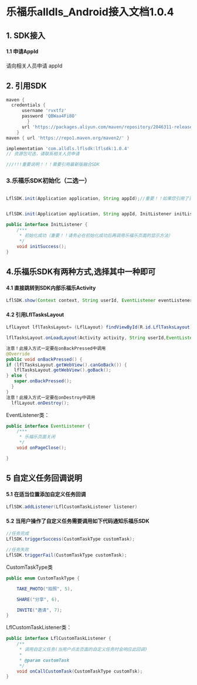 # 乐福乐alldls_Android接入文档1.0.4

## 1. SDK接入

#### 1.1 申请AppId

请向相关人员申请 appId

## 2. 引用SDK

```groovy
maven {
  credentials {
      username 'rvxtfz'
      password 'QBWaa4Fi8O'
      	}
      url 'https://packages.aliyun.com/maven/repository/2046311-release-HZhbV0/'
   	}
maven { url 'https://repo1.maven.org/maven2/' }

implementation 'com.alldls.lflsdk:lflsdk:1.0.4'
// 资源包可选，请联系相关人员申请

///!!!重要说明！！！需要引用最新版融合SDK
```

### 3.乐福乐SDK初始化（二选一）

```java

LflSDK.init(Application application, String appId);//重要！！如果您引用了资源包请使用此方法初始化


LflSDK.init(Application application, String appId, InitListener initListener);//重要！！如果您没有引用了资源包请使用此方法初始化

```

```java
public interface InitListener {
    /***
     * 初始化成功（重要！！请务必在初始化成功后再调用乐福乐页面的显示方法）
     */
    void initSuccess();
}
```

## 4.乐福乐SDK有两种方式,选择其中一种即可

#### 4.1 直接跳转到SDK内部乐福乐Activity

```java
LflSDK.show(Context context, String userId, EventListener eventListener);
```

#### 4.2 引用LflTasksLayout

```java
LflLayout lflTasksLayout= (LflLayout) findViewById(R.id.LflTasksLayout);

lflTasksLayout.onLoadLayout(Activity activity, String userId,EventListener eventListener);

注意！此接入方式一定要在onBackPressed中调用
@Override
public void onBackPressed() {
if (lflTasksLayout.getWebView().canGoBack()) {
   lflTasksLayout.getWebView().goBack();
} else {
   super.onBackPressed();
  }
}
注意！此接入方式一定要在onDestroy中调用
  lflLayout.onDestroy();
```

EventListener类：

```java
public interface EventListener {
    /***
     * 乐福乐页面关闭
     */
    void onPageClose();

}
```

## 5 自定义任务回调说明

#### 5.1 在适当位置添加自定义任务回调

```java
LflSDK.addListener(LflCustomTaskListener listener)
```

#### 5.2 当用户操作了自定义任务需要调用如下代码通知乐福乐SDK

```java
//任务完成
LflSDK.triggerSuccess(CustomTaskType customTask);

//任务失败
LflSDK.triggerFail(CustomTaskType customTask);
```

CustomTaskType类

```java
public enum CustomTaskType {

    TAKE_PHOTO("拍照", 5),

    SHARE("分享", 6),

    INVITE("邀请", 7);
}
```

LflCustomTaskListener类：

```java
public interface LflCustomTaskListener {
    /**
     * 调用自定义任务(当用户点击页面的自定义任务时会响应此回调)
     *
     * @param customTask
     */
    void onCallCustomTask(CustomTaskType customTsk);
}
```